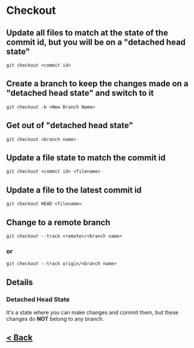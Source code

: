 # Checkout

## Update all files to match at the state of the commit id, but you will be on a "detached head state"

    git checkout <commit id>

## Create a branch to keep the changes made on a "detached head state" and switch to it

    git checkout -b <New Branch Name>

## Get out of "detached head state"

    git checkout <branch name>

## Update a file state to match the commit id

    git checkout <commit id> <filename>

## Update a file to the latest commit id

    git checkout HEAD <filename>

## Change to a remote branch

    git checkout --track <remote>/<branch name>

### or

    git checkout --track origin/<branch name>

## Details

### Detached Head State

It's a state where you can make changes and commit them,
but these changes do **NOT** belong to any branch.

## [< Back](README.md)
